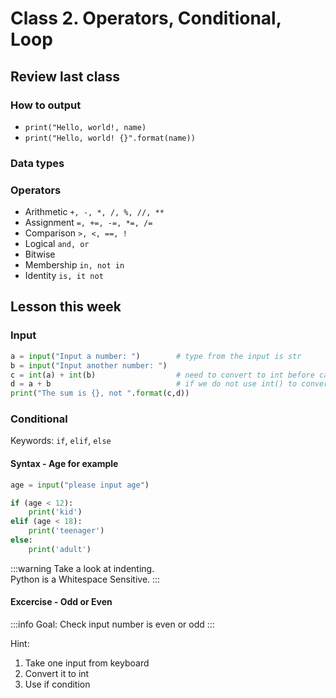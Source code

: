 # Class 2. Operators, Conditional, Loop

## Review last class

### How to output

* `print("Hello, world!, name)`
* `print("Hello, world! {}".format(name))`

### Data types

### Operators

* Arithmetic `+, -, *, /, %, //, **`
* Assignment `=, +=, -=, *=, /=`
* Comparison `>, <, ==, !`
* Logical `and, or`
* Bitwise
* Membership `in, not in`
* Identity `is, it not`

## Lesson this week

### Input

```python
a = input("Input a number: ")        # type from the input is str
b = input("Input another number: ")
c = int(a) + int(b)                  # need to convert to int before calculating
d = a + b                            # if we do not use int() to convert
print("The sum is {}, not ".format(c,d))
```

### Conditional

Keywords: `if`, `elif`, `else`

#### Syntax - Age for example

```python
age = input("please input age")

if (age < 12):
    print('kid')
elif (age < 18):
    print('teenager')
else:
    print('adult')
```

:::warning
Take a look at indenting.\
Python is a Whitespace Sensitive.
:::

#### Excercise - Odd or Even

:::info
Goal: Check input number is even or odd
:::

Hint:

1. Take one input from keyboard
2. Convert it to int
3. Use if condition